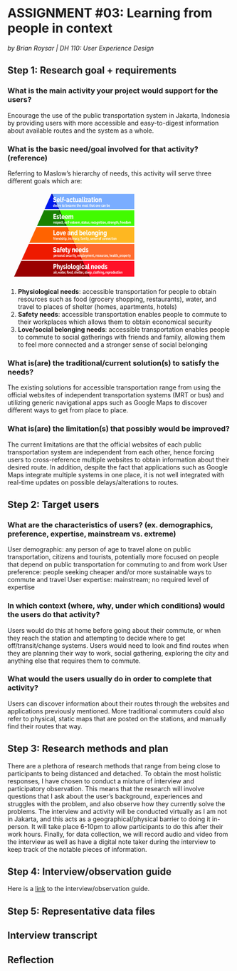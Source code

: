 # ASSIGNMENT #03: Learning from people in context
_by Brian Roysar | DH 110: User Experience Design_

## Step 1: Research goal + requirements

### **What is the main activity your project would support for the users?**

Encourage the use of the public transportation system in Jakarta, Indonesia by providing users with more accessible and easy-to-digest information about available routes and the system as a whole. 

### **What is the basic need/goal involved for that activity? (reference)**
Referring to Maslow’s hierarchy of needs, this activity will serve three different goals which are:

<img src="./images/maslow.jpeg" width="300" height="200"/>

1. **Physiological needs**: accessible transportation for people to obtain resources such as food (grocery shopping, restaurants), water, and travel to places of shelter (homes, apartments, hotels)
2. **Safety needs**: accessible transportation enables people to commute to their workplaces which allows them to obtain economical security
3. **Love/social belonging needs**: accessible transportation enables people to commute to social gatherings with friends and family, allowing them to feel more connected and a stronger sense of social belonging

### **What is(are) the traditional/current solution(s) to satisfy the needs?**
The existing solutions for accessible transportation range from using the official websites of independent transportation systems (MRT or bus) and utilizing generic navigational apps such as Google Maps to discover different ways to get from place to place. 

### **What is(are) the limitation(s) that possibly would be improved?**
The current limitations are that the official websites of each public transportation system are independent from each other, hence forcing users to cross-reference multiple websites to obtain information about their desired route. In addition, despite the fact that applications such as Google Maps integrate multiple systems in one place, it is not well integrated with real-time updates on possible delays/alterations to routes.


## Step 2: Target users

### **What are the characteristics of users? (ex. demographics, preference, expertise, mainstream vs. extreme)**

User demographic: any person of age to travel alone on public transportation, citizens and tourists, potentially more focused on people that depend on public transportation for commuting to and from work
User preference: people seeking cheaper and/or more sustainable ways to commute and travel
User expertise: mainstream; no required level of expertise


### **In which context (where, why, under which conditions) would the users do that activity?**
Users would do this at home before going about their commute, or when they reach the station and attempting to decide where to get off/transit/change systems. Users would need to look and find routes when they are planning their way to work, social gathering, exploring the city and anything else that requires them to commute.

### **What would the users usually do in order to complete that activity?** 
Users can discover information about their routes through the websites and applications previously mentioned. More traditional commuters could also refer to physical, static maps that are posted on the stations, and manually find their routes that way. 

## Step 3: Research methods and plan
There are a plethora of research methods that range from being close to participants to being distanced and detached. To obtain the most holistic responses, I have chosen to conduct a mixture of interview and participatory observation. This means that the research will involve questions that I ask about the user’s background, experiences and struggles with the problem, and also observe how they currently solve the problems. The interview and activity will be conducted virtually as I am not in Jakarta, and this acts as a geographical/physical barrier to doing it in-person. It will take place 6-10pm to allow participants to do this after their work hours. Finally, for data collection, we will record audio and video from the interview as well as have a digital note taker during the interview to keep track of the notable pieces of information.

## Step 4: Interview/observation guide
Here is a [link](https://docs.google.com/document/d/1ws12eqgx5XDZ3clfp4RJtvsXS-oeV_v39y5L26bLp_I/edit?usp=sharing) to the interview/observation guide. 

## Step 5: Representative data files

## Interview transcript

## Reflection
